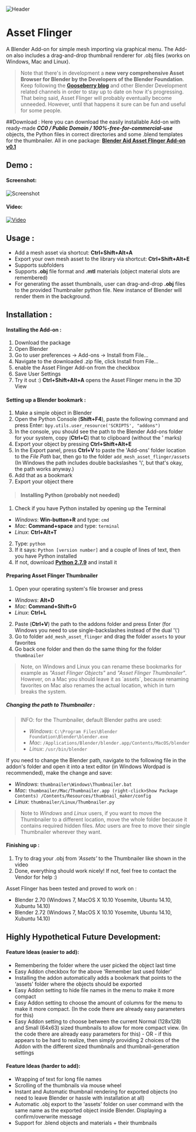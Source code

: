 ![Header](http://i.imgur.com/gp3BdlI.jpg)
# Asset Flinger
A Blender Add-on for simple mesh importing via graphical menu. 
The Add-on also includes a drag-and-drop thumbnail renderer for .obj files (works on Windows, Mac and Linux).

> Note that there's in development a **new very comprehensive Asset Browser for Blender by the Developers of the Blender Foundation**. Keep following the **[Gooseberry blog](http://gooseberry.blender.org)** and other Blender Development related channels in order to stay up to date on how it's progressing. That being said, Asset Flinger will probably eventually become unneeded. However, until that happens it sure can be fun and useful for some people.

##Download :
Here you can download the easily installable Add-on with ready-made ***CC0 / Public Domain / 100%-free-for-commercial-use*** objects, the Python files in correct directories and some .blend templates for the thumbnailer. All in one package: **[Blender Aid Asset Flinger Add-on v0.1](http://files.manujarvinen.com/Blender_Aid/Blender_Aid_Asset_Flinger_Add-on_v0.1.zip)**

## Demo :

#### Screenshot:
![Screenshot](http://i.imgur.com/sjnjRNl.jpg)
#### Video:
<a href="http://www.the_youtube_link_when_finished" target="_blank">![Video](http://i.imgur.com/BwRkfsY.jpg)</a>

## Usage :

* Add a mesh asset via shortcut: **Ctrl+Shift+Alt+A**
* Export your own mesh asset to the library via shortcut: **Ctrl+Shift+Alt+E**
* Supports subfolders
* Supports **.obj** file format and **.mtl** materials (object material slots are remembered)
* For generating the asset thumbnails, user can drag-and-drop **.obj** files to the provided Thumbnailer python file. New instance of Blender will render them in the background.

## Installation :
#### Installing the Add-on :
1. Download the package
2. Open Blender
3. Go to user preferences -> Add-ons -> Install from File...
4. Navigate to the downloaded .zip file, click Install from File...
5. enable the Asset Flinger Add-on from the checkbox
6. Save User Settings
4. Try it out :) **Ctrl+Shift+Alt+A** opens the Asset Flinger menu in the 3D View

#### Setting up a Blender bookmark :
1. Make a simple object in Blender
2. Open the Python Console (**Shift+F4**), paste the following command and press Enter: `bpy.utils.user_resource('SCRIPTS', "addons")`
3. In the console, you should see the path to the Blender Add-ons folder for your system, copy  (**Ctrl+C**) that to clipboard (without the ' marks)
4. Export your object by pressing **Ctrl+Shift+Alt+E**
5. In the Export panel, press **Ctrl+V** to paste the 'Add-ons' folder location to the *File Path* bar, then go to the folder `add_mesh_asset_flinger/assets` (In Windows the path includes double backslashes '\\', but that's okay, the path works anyway.)
5. Add that as a bookmark
6. Export your object there

> #### Installing Python (probably not needed)
1. Check if you have Python installed by opening up the Terminal 
 * *Windows*: **Win-button+R** and type: `cmd`
 * *Mac*: **Command+space** and type: `terminal`
 * *Linux*: **Ctrl+Alt+T**
2. Type: `python`
3. If it says: `Python [version number]` and a couple of lines of text, then you have Python installed
4. If not, download **[Python 2.7.9](http://www.python.org)** and install it

#### Preparing Asset Flinger Thumbnailer
1. Open your operating system's file browser and press
 * *Windows*: **Alt+D**
 * *Mac*: **Command+Shift+G**
 * *Linux*: **Ctrl+L**
2. Paste (**Ctrl+V**) the path to the addons folder and press Enter (for Windows you need to use single-backslashes instead of the dual '\\')
3. Go to folder `add_mesh_asset_flinger` and drag the folder `assets` to your favorites
4. Go back one folder and then do the same thing for the folder `thumbnailer`

> Note, on Windows and Linux you can rename these bookmarks for example as *"Asset Flinger Objects"* and *"Asset Flinger Thumbnailer"*. However, on a Mac you should leave it as ´assets´, because renaming favorites on Mac also renames the actual location, which in turn breaks the system. 

##### Changing the path to Thumbnailer :
> INFO: for the Thumbnailer, default Blender paths are used:
> * *Windows*: `C:\Program Files\Blender Foundation\Blender\blender.exe`
> * *Mac*: `/Applications/Blender/blender.app/Contents/MacOS/blender`
> * *Linux*: `/usr/bin/blender`
    
If you need to change the Blender path, navigate to the following file in the addon's folder and open it into a text editor (in Windows Wordpad is recommended), make the change and save:
 * *Windows*: `thumbnailer\Windows\Thumbnailer.bat`
 * *Mac*: `thumbnailer/Mac/Thumbnailer.app (right-click>Show Package Contents) /Contents/Resources/thumbnail_maker/config`
 * *Linux*: `thumbnailer/Linux/Thumbnailer.py`

> Note to *Windows* and *Linux* users, if you want to move the Thumbnailer to a different location, move the whole folder because it contains required hidden files. *Mac* users are free to move their single Thumbnailer wherever they want.

#### Finishing up :
1. Try to drag your .obj from *'Assets'* to the Thumbnailer like shown in the video
2. Done, everything should work nicely! If not, feel free to contact the Vendor for help :)

Asset Flinger has been tested and proved to work on :
* Blender 2.70 (Windows 7, MacOS X 10.10 Yosemite, Ubuntu 14.10, Xubuntu 14.10)
* Blender 2.72 (Windows 7, MacOS X 10.10 Yosemite, Ubuntu 14.10, Xubuntu 14.10) 

## Highly Hypothetical Future Development:

#### Feature Ideas (easier to add):
* Remembering the folder where the user picked the object last time
* Easy Addon checkbox for the above 'Remember last used folder'
* Installing the addon automatically adds a bookmark that points to the ‘assets' folder where the objects should be exported
* Easy Addon setting to hide file names in the menu to make it more compact
* Easy Addon setting to choose the amount of columns for the menu to make it more compact. (In the code there are already easy parameters for this)
* Easy Addon setting to choose between the current Normal (128x128) and Small (64x63) sized thumbnails to allow for more compact view. (In the code there are already easy parameters for this) - OR - if this appears to be hard to realize, then simply providing 2 choices of the Addon with the different sized thumbnails and thumbnail-generation settings

#### Feature Ideas (harder to add):
* Wrapping of text for long file names
* Scrolling of the thumbnails via mouse wheel
* Instant and Automatic thumbnail rendering for exported objects (no need to leave Blender or hassle with installation at all)
* Automatic .obj export to the 'assets' folder on user command with the same name as the exported object inside Blender. Displaying a confirm/overwrite message
* Support for .blend objects and materials + their thumbnails


